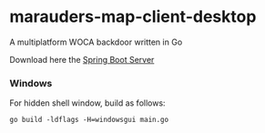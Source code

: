 # marauders-map-client-desktop
A multiplatform WOCA backdoor written in Go

Download here the [Spring Boot Server](https://github.com/apal7/marauders-map)


### Windows
For hidden shell window, build as follows:
```
go build -ldflags -H=windowsgui main.go
```
